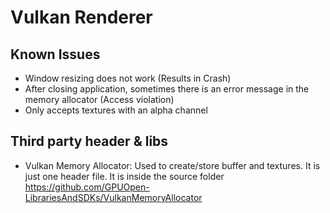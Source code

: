 # Vulkan Renderer

## Known Issues
* Window resizing does not work (Results in Crash)
* After closing application, sometimes there is an error message in the memory allocator (Access violation)
* Only accepts textures with an alpha channel

## Third party header & libs
* Vulkan Memory Allocator: Used to create/store buffer and textures. It is just one header file. It is inside the source folder\
    https://github.com/GPUOpen-LibrariesAndSDKs/VulkanMemoryAllocator
